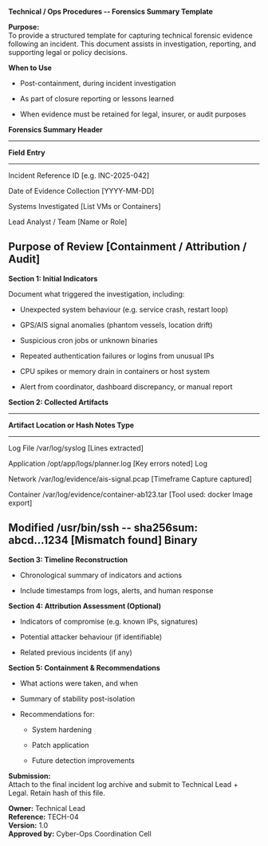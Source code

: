 **Technical / Ops Procedures -- Forensics Summary Template**

**Purpose:**\
To provide a structured template for capturing technical forensic
evidence following an incident. This document assists in investigation,
reporting, and supporting legal or policy decisions.

**When to Use**

- Post-containment, during incident investigation

- As part of closure reporting or lessons learned

- When evidence must be retained for legal, insurer, or audit purposes

**Forensics Summary Header**

  -----------------------------------------------------------------------
  **Field**                       **Entry**
  ------------------------------- ---------------------------------------
  Incident Reference ID           \[e.g. INC-2025-042\]

  Date of Evidence Collection     \[YYYY-MM-DD\]

  Systems Investigated            \[List VMs or Containers\]

  Lead Analyst / Team             \[Name or Role\]

  Purpose of Review               \[Containment / Attribution / Audit\]
  -----------------------------------------------------------------------

**Section 1: Initial Indicators**

Document what triggered the investigation, including:

- Unexpected system behaviour (e.g. service crash, restart loop)

- GPS/AIS signal anomalies (phantom vessels, location drift)

- Suspicious cron jobs or unknown binaries

- Repeated authentication failures or logins from unusual IPs

- CPU spikes or memory drain in containers or host system

- Alert from coordinator, dashboard discrepancy, or manual report

**Section 2: Collected Artifacts**

  ---------------------------------------------------------------------------
  **Artifact    **Location or Hash**                    **Notes**
  Type**                                                
  ------------- --------------------------------------- ---------------------
  Log File      /var/log/syslog                         \[Lines extracted\]

  Application   /opt/app/logs/planner.log               \[Key errors noted\]
  Log                                                   

  Network       /var/log/evidence/ais-signal.pcap       \[Timeframe
  Capture                                               captured\]

  Container     /var/log/evidence/container-ab123.tar   \[Tool used: docker
  Image                                                 export\]

  Modified      /usr/bin/ssh -- sha256sum: abcd\...1234 \[Mismatch found\]
  Binary                                                
  ---------------------------------------------------------------------------

**Section 3: Timeline Reconstruction**

- Chronological summary of indicators and actions

- Include timestamps from logs, alerts, and human response

**Section 4: Attribution Assessment (Optional)**

- Indicators of compromise (e.g. known IPs, signatures)

- Potential attacker behaviour (if identifiable)

- Related previous incidents (if any)

**Section 5: Containment & Recommendations**

- What actions were taken, and when

- Summary of stability post-isolation

- Recommendations for:

  - System hardening

  - Patch application

  - Future detection improvements

**Submission:**\
Attach to the final incident log archive and submit to Technical Lead +
Legal. Retain hash of this file.

**Owner:** Technical Lead\
**Reference:** TECH-04\
**Version:** 1.0\
**Approved by:** Cyber-Ops Coordination Cell
